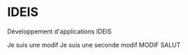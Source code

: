 # IDEIS
Développement d'applications IDEIS

Je suis une modif
Je suis une seconde modif
MODIF
SALUT
